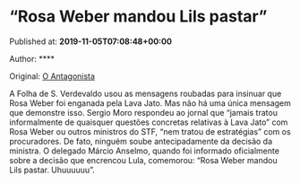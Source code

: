 
# “Rosa Weber mandou Lils pastar”

Published at: **2019-11-05T07:08:48+00:00**

Author: ****

Original: [O Antagonista](https://www.oantagonista.com/brasil/rosa-weber-mandou-lils-pastar/)

A Folha de S. Verdevaldo usou as mensagens roubadas para insinuar que Rosa Weber foi enganada pela Lava Jato.
Mas não há uma única mensagem que demonstre isso.
Sergio Moro respondeu ao jornal que “jamais tratou informalmente de quaisquer questões concretas relativas à Lava Jato” com Rosa Weber ou outros ministros do STF, “nem tratou de estratégias” com os procuradores.
De fato, ninguém soube antecipadamente da decisão da ministra.
O delegado Márcio Anselmo, quando foi informado oficialmente sobre a decisão que encrencou Lula, comemorou:
“Rosa Weber mandou Lils pastar. Uhuuuuuu”.
